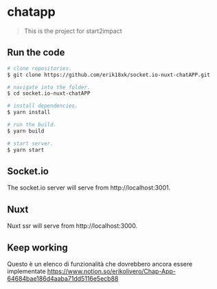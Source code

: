# chatapp

> This is the project for start2impact

## Run the code

``` bash
# clone repositories.
$ git clone https://github.com/erik18xk/socket.io-nuxt-chatAPP.git

# navigate into the folder.
$ cd socket.io-nuxt-chatAPP

# install dependencies.
$ yarn install

# run the build.
$ yarn build

# start server.
$ yarn start
```

## Socket.io

The socket.io server will serve from http://localhost:3001.

## Nuxt

Nuxt ssr will serve from http://localhost:3000.

## Keep working

Questo è un elenco di funzionalità che dovrebbero ancora essere implementate https://www.notion.so/erikolivero/Chap-App-64684bae186d4aaba71dd5116e5ecb88
